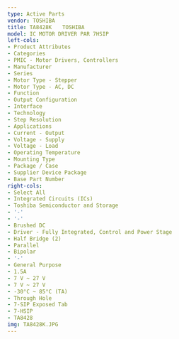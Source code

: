 ```yaml
---
type: Active Parts
vendor: TOSHIBA
title: TA8428K　　TOSHIBA
model: IC MOTOR DRIVER PAR 7HSIP
left-cols:
- Product Attributes
- Categories
- PMIC - Motor Drivers, Controllers
- Manufacturer
- Series
- Motor Type - Stepper
- Motor Type - AC, DC
- Function
- Output Configuration
- Interface
- Technology
- Step Resolution
- Applications
- Current - Output
- Voltage - Supply
- Voltage - Load
- Operating Temperature
- Mounting Type
- Package / Case
- Supplier Device Package
- Base Part Number
right-cols:
- Select All
- Integrated Circuits (ICs)
- Toshiba Semiconductor and Storage
- '-'
- '-'
- Brushed DC
- Driver - Fully Integrated, Control and Power Stage
- Half Bridge (2)
- Parallel
- Bipolar
- '-'
- General Purpose
- 1.5A
- 7 V ~ 27 V
- 7 V ~ 27 V
- -30°C ~ 85°C (TA)
- Through Hole
- 7-SIP Exposed Tab
- 7-HSIP
- TA8428
img: TA8428K.JPG
---
```

